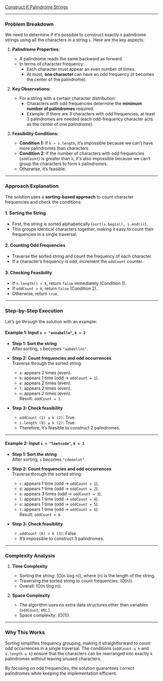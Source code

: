 [Construct K Palindrome Strings
](https://leetcode.com/problems/construct-k-palindrome-strings/description/)

---

### **Problem Breakdown**
We need to determine if it's possible to construct exactly `k` palindrome strings using all the characters in a string `s`. Here are the key aspects:

1. **Palindrome Properties:**
   - A palindrome reads the same backward as forward.
   - In terms of character frequency:
     - Each character must appear an even number of times.
     - At most, **one character** can have an odd frequency (it becomes the center of the palindrome).

2. **Key Observations:**
   - For a string with a certain character distribution:
     - Characters with odd frequencies determine the **minimum number of palindromes** required.
     - Example: If there are 3 characters with odd frequencies, at least 3 palindromes are needed (each odd-frequency character acts as the center of one palindrome).

3. **Feasibility Conditions:**
   - **Condition 1:** If `k > s.length`, it’s impossible because we can’t have more palindromes than characters.
   - **Condition 2:** If the number of characters with odd frequencies (`oddCount`) is greater than `k`, it's also impossible because we can’t group the characters to form `k` palindromes.
   - Otherwise, it’s feasible.

---

### **Approach Explanation**
The solution uses a **sorting-based approach** to count character frequencies and check the conditions:

#### 1. **Sorting the String**
   - First, the string is sorted alphabetically (`sort(s.begin(), s.end())`).
   - This groups identical characters together, making it easy to count their frequencies in a single traversal.

#### 2. **Counting Odd Frequencies**
   - Traverse the sorted string and count the frequency of each character.
   - If a character’s frequency is odd, increment the `oddCount` counter.

#### 3. **Checking Feasibility**
   - If `s.length() < k`, return `false` immediately (Condition 1).
   - If `oddCount > k`, return `false` (Condition 2).
   - Otherwise, return `true`.

---

### **Step-by-Step Execution**

Let’s go through the solution with an example:

#### **Example 1: Input `s = "annabelle"`, `k = 2`**

- **Step 1: Sort the string**  
  After sorting, `s` becomes `"aabeellnn"`.

- **Step 2: Count frequencies and odd occurrences**  
  Traverse through the sorted string:
  - `a`: appears 2 times (even).
  - `b`: appears 1 time (odd → `oddCount = 1`).
  - `e`: appears 2 times (even).
  - `l`: appears 2 times (even).
  - `n`: appears 2 times (even).  
  Result: `oddCount = 1`.

- **Step 3: Check feasibility**
  - `oddCount (1) ≤ k (2)`: True.
  - `s.length (9) ≥ k (2)`: True.
  - Therefore, it’s feasible to construct 2 palindromes.

---

#### **Example 2: Input `s = "leetcode"`, `k = 3`**

- **Step 1: Sort the string**  
  After sorting, `s` becomes `"cdeeelot"`.

- **Step 2: Count frequencies and odd occurrences**  
  Traverse through the sorted string:
  - `c`: appears 1 time (odd → `oddCount = 1`).
  - `d`: appears 1 time (odd → `oddCount = 2`).
  - `e`: appears 3 times (odd → `oddCount = 3`).
  - `l`: appears 1 time (odd → `oddCount = 4`).
  - `o`: appears 1 time (odd → `oddCount = 5`).
  - `t`: appears 1 time (odd → `oddCount = 6`).  
  Result: `oddCount = 6`.

- **Step 3: Check feasibility**
  - `oddCount (6) > k (3)`: False.
  - It’s impossible to construct 3 palindromes.

---

### **Complexity Analysis**

1. **Time Complexity**
   - Sorting the string: \(O(n \log n)\), where \(n\) is the length of the string.
   - Traversing the sorted string to count frequencies: \(O(n)\).
   - Overall: \(O(n \log n)\).

2. **Space Complexity**
   - The algorithm uses no extra data structures other than variables (`oddCount`, etc.).
   - Space complexity: \(O(1)\).

---

### **Why This Works**
Sorting simplifies frequency grouping, making it straightforward to count odd occurrences in a single traversal. The conditions (`oddCount ≤ k` and `s.length ≥ k`) ensure that the characters can be rearranged into exactly `k` palindromes without leaving unused characters.

By focusing on odd frequencies, the solution guarantees correct palindromes while keeping the implementation efficient.
